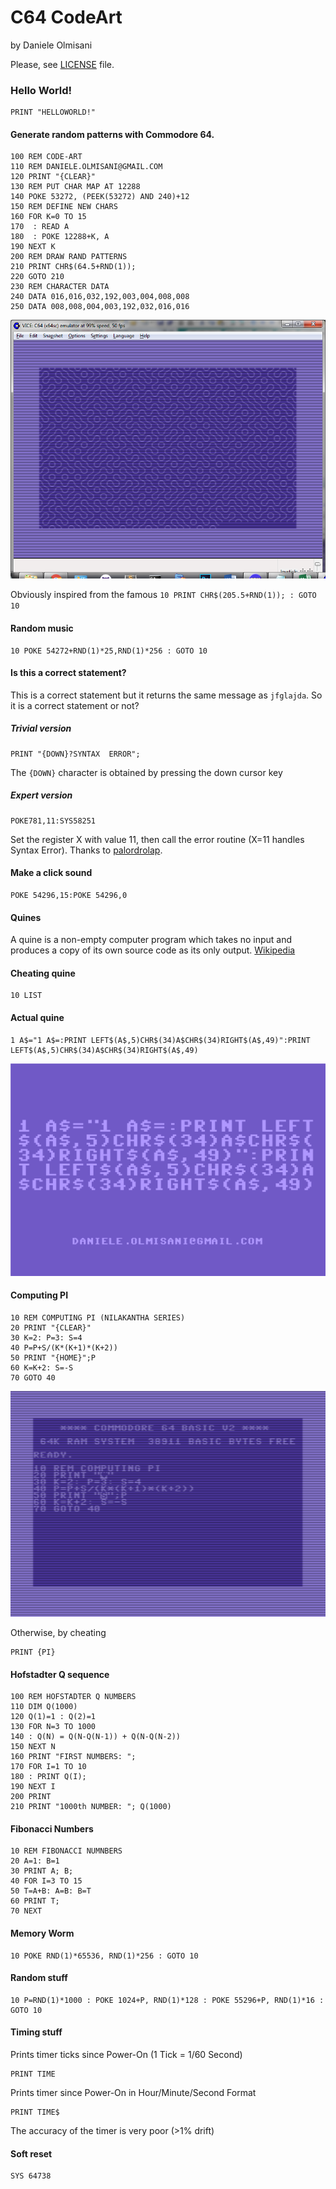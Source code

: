 C64 CodeArt
===========

by Daniele Olmisani

Please, see [LICENSE](LICENSE) file.


### Hello World!
```bas
PRINT "HELLOWORLD!"
```

#### Generate random patterns with Commodore 64.

```basic
100 REM CODE-ART
110 REM DANIELE.OLMISANI@GMAIL.COM
120 PRINT "{CLEAR}"
130 REM PUT CHAR MAP AT 12288
140 POKE 53272, (PEEK(53272) AND 240)+12
150 REM DEFINE NEW CHARS
160 FOR K=0 TO 15
170  : READ A
180  : POKE 12288+K, A
190 NEXT K
200 REM DRAW RAND PATTERNS
210 PRINT CHR$(64.5+RND(1));
220 GOTO 210
230 REM CHARACTER DATA
240 DATA 016,016,032,192,003,004,008,008
250 DATA 008,008,004,003,192,032,016,016
```

![Blobls](images/c64-blobs.png)


Obviously inspired from the famous `10 PRINT CHR$(205.5+RND(1)); : GOTO 10`


#### Random music
```bas
10 POKE 54272+RND(1)*25,RND(1)*256 : GOTO 10
```

#### Is this a correct statement?
This is a correct statement but it returns the same message as `jfglajda`. So it is a correct statement or not?

##### Trivial version
```bas
PRINT "{DOWN}?SYNTAX  ERROR";
```

The `{DOWN}` character is obtained by pressing the down cursor key

##### Expert version

```bas
POKE781,11:SYS58251
```

Set the register X with value 11, then call the error routine (X=11 handles Syntax Error). Thanks to [palordrolap](https://www.reddit.com/user/palordrolap).

#### Make a click sound
```bas
POKE 54296,15:POKE 54296,0
```

#### Quines

A quine is a non-empty computer program which takes no input and produces a copy of its own source code as its only output. [Wikipedia](https://en.wikipedia.org/wiki/Quine_%28computing%29)

#### Cheating quine
```bas
10 LIST
```

#### Actual quine
```bas
1 A$="1 A$=:PRINT LEFT$(A$,5)CHR$(34)A$CHR$(34)RIGHT$(A$,49)":PRINT LEFT$(A$,5)CHR$(34)A$CHR$(34)RIGHT$(A$,49)
```

![Quine](images/c64-quine.png)


<!---
**TBV**
```bas
10 READ A$:PRINT 10 A$:PRINT 20 "DATA" A$
20 DATA READ A$:PRINT 10 A$:PRINT 20 "DATA" A$
```
--->

#### Computing PI
```bas
10 REM COMPUTING PI (NILAKANTHA SERIES) 
20 PRINT "{CLEAR}"
30 K=2: P=3: S=4
40 P=P+S/(K*(K+1)*(K+2))
50 PRINT "{HOME}";P
60 K=K+2: S=-S
70 GOTO 40
```

![PI](images/c64-pi.png)


Otherwise, by cheating
```bas
PRINT {PI}
```

#### Hofstadter Q sequence

```bas
100 REM HOFSTADTER Q NUMBERS
110 DIM Q(1000)
120 Q(1)=1 : Q(2)=1
130 FOR N=3 TO 1000
140 : Q(N) = Q(N-Q(N-1)) + Q(N-Q(N-2))
150 NEXT N
160 PRINT "FIRST NUMBERS: ";
170 FOR I=1 TO 10
180 : PRINT Q(I);
190 NEXT I
200 PRINT
210 PRINT "1000th NUMBER: "; Q(1000)
```

#### Fibonacci Numbers
```bas
10 REM FIBONACCI NUMNBERS
20 A=1: B=1
30 PRINT A; B;
40 FOR I=3 TO 15
50 T=A+B: A=B: B=T
60 PRINT T;
70 NEXT
```

#### Memory Worm
```bas
10 POKE RND(1)*65536, RND(1)*256 : GOTO 10
```

#### Random stuff
```bas
10 P=RND(1)*1000 : POKE 1024+P, RND(1)*128 : POKE 55296+P, RND(1)*16 : GOTO 10
```

#### Timing stuff
Prints timer ticks since Power-On (1 Tick = 1/60 Second)
```bas
PRINT TIME
```
 
Prints timer since Power-On in Hour/Minute/Second Format
```bas
PRINT TIME$
```
The accuracy of the timer is very poor (>1% drift)

#### Soft reset
```bas
SYS 64738
```


